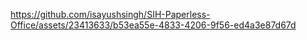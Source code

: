 

https://github.com/isayushsingh/SIH-Paperless-Office/assets/23413633/b53ea55e-4833-4206-9f56-ed4a3e87d67d

